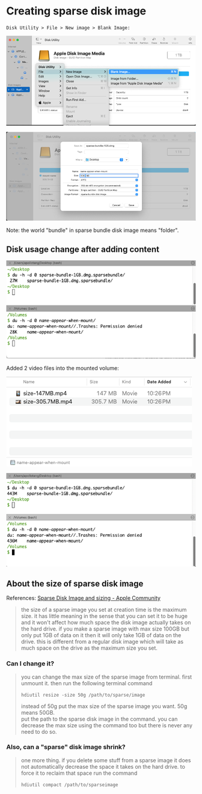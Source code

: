 # Creating sparse disk image 



```
Disk Utility > File > New image > Blank Image:
```

![creating-disk-image-container](./assets/creating-disk-image-container.png)



![creating-a-1GB-sparse-bundle](./assets/creating-a-1GB-sparse-bundle.png)

Note: the world "bundle" in sparse bundle disk image means "folder". 


## Disk usage change after adding content



![before-adding-content](./assets/before-adding-content.png)

Added 2 video files into the mounted volume:

![add-some-file](./assets/add-some-file.png)

![after-adding-content](./assets/after-adding-content.png)



## About the size of sparse disk image

References: [Sparse Disk Image and sizing - Apple Community](https://discussions.apple.com/thread/2197329?sortBy=rank) 


> the size of a sparse image you set at creation time is the maximum size. it has little meaning in the sense that you can set it to be huge and it won't affect how much space the disk image actually takes on the hard drive. if you make a sparse image with max size 100GB but only put 1GB of data on it then it will only take 1GB of data on the drive. this is different from a regular disk image which will take as much space on the drive as the maximum size you set.



### Can I change it?

> you can change the max size of the sparse image from terminal. first unmount it. then run the following terminal command    
>
> ```
> hdiutil resize -size 50g /path/to/sparse/image
> ```
>
> instead of 50g put the max size of the sparse image you want. 50g means 50GB.  
> put the path to the sparse disk image in the command. you can decrease the max size using the command too but there is never any need to do so.



### Also, can a "sparse" disk image shrink?


> one more thing. if you delete some stuff from a sparse image it does not automatically decrease the space it takes on the hard drive. to force it to reclaim that space run the command 
>
> ```
> hdiutil compact /path/to/sparseimage
> ```
